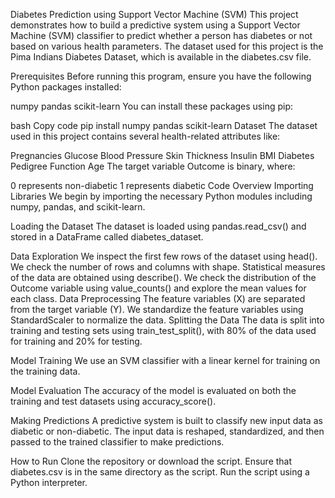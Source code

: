 Diabetes Prediction using Support Vector Machine (SVM)
This project demonstrates how to build a predictive system using a Support Vector Machine (SVM) classifier to predict whether a person has diabetes or not based on various health parameters. The dataset used for this project is the Pima Indians Diabetes Dataset, which is available in the diabetes.csv file.

Prerequisites
Before running this program, ensure you have the following Python packages installed:

numpy
pandas
scikit-learn
You can install these packages using pip:

bash
Copy code
pip install numpy pandas scikit-learn
Dataset
The dataset used in this project contains several health-related attributes like:

Pregnancies
Glucose
Blood Pressure
Skin Thickness
Insulin
BMI
Diabetes Pedigree Function
Age
The target variable Outcome is binary, where:

0 represents non-diabetic
1 represents diabetic
Code Overview
Importing Libraries
We begin by importing the necessary Python modules including numpy, pandas, and scikit-learn.

Loading the Dataset
The dataset is loaded using pandas.read_csv() and stored in a DataFrame called diabetes_dataset.

Data Exploration
We inspect the first few rows of the dataset using head().
We check the number of rows and columns with shape.
Statistical measures of the data are obtained using describe().
We check the distribution of the Outcome variable using value_counts() and explore the mean values for each class.
Data Preprocessing
The feature variables (X) are separated from the target variable (Y).
We standardize the feature variables using StandardScaler to normalize the data.
Splitting the Data
The data is split into training and testing sets using train_test_split(), with 80% of the data used for training and 20% for testing.

Model Training
We use an SVM classifier with a linear kernel for training on the training data.

Model Evaluation
The accuracy of the model is evaluated on both the training and test datasets using accuracy_score().

Making Predictions
A predictive system is built to classify new input data as diabetic or non-diabetic. The input data is reshaped, standardized, and then passed to the trained classifier to make predictions.

How to Run
Clone the repository or download the script.
Ensure that diabetes.csv is in the same directory as the script.
Run the script using a Python interpreter.
